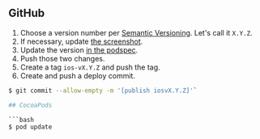 ## GitHub

1. Choose a version number per [Semantic Versioning](http://semver.org/). Let's call it `X.Y.Z`.
1. If necessary, update [the screenshot](https://github.com/mapbox/mapbox-gl-native/blob/master/ios/screenshot.png).
1. Update the version [in the podspec](https://github.com/mapbox/mapbox-gl-native/blob/master/ios/MapboxGL.podspec#L4). 
1. Push those two changes.
1. Create a tag `ios-vX.Y.Z` and push the tag. 
1. Create and push a deploy commit. 

```bash
$ git commit --allow-empty -m '[publish iosvX.Y.Z]'`

## CocoaPods

```bash
$ pod update
```